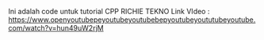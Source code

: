 Ini adalah code untuk tutorial CPP RICHIE TEKNO
Link VIdeo :
https://www.openyoutubepeyoutubeyoutubebepyoutubeyoututubeyoutube.com/watch?v=hun49uW2rjM
